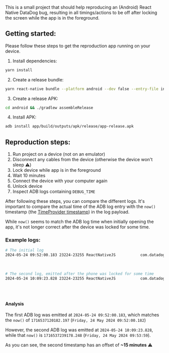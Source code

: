 This is a small project that should help reproducing an (Android) React Native DataDog bug, resulting in all timings/actions to be off after locking the screen while the app is in the foreground.

## Getting started:

Please follow these steps to get the reproduction app running on your device.

1. Install dependencies:

```bash
yarn install
```

2. Create a release bundle:

```bash
yarn react-native bundle --platform android --dev false --entry-file index.js --bundle-output android/app/src/main/assets/index.android.bundle --assets-dest android/app/src/main/res/
```

3. Create a release APK:

```bash
cd android && ./gradlew assembleRelease
```

4. Install APK:

```bash
adb install app/build/outputs/apk/release/app-release.apk
```

## Reproduction steps:

1. Run project on a device (not on an emulator)
2. Disconnect any cables from the device (otherwise the device won't sleep ⚠️)
3. Lock device while app is in the foreground
4. Wait 10 minutes
5. Connect the device with your computer again
6. Unlock device
7. Inspect ADB logs containing `DEBUG_TIME`

After following these steps, you can compare the different logs. It's important to compare the actual time of the ADB log entry with the `now()` timestamp (the [TimeProvider timestamp](https://github.com/DataDog/dd-sdk-reactnative/blob/9a5bf3cf53fdb55bb99496d55d6ce7b50f817a47/packages/core/src/utils/TimeProvider.tsx#L47)) in the log payload.

While `now()` seems to match the ADB log time when initially opening the app, it's not longer correct after the device was locked for some time.

### Example logs:

```bash
# The initial log
2024-05-24 09:52:00.183 23224-23255 ReactNativeJS           com.datadogtry                       I  'DEBUG_TIME', { baseOffset: 1716534807180.3003,
                                                                                                      'Date.now()': 1716537120182,
                                                                                                      'performance.now()': 2313001.884388,
                                                                                                      'now()': 1716537120182.197 }
# The second log, emitted after the phone was locked for some time
2024-05-24 10:09:23.828 23224-23255 ReactNativeJS           com.datadogtry                       I  'DEBUG_TIME', { baseOffset: 1716534807180.3003,
                                                                                                      'Date.now()': 1716538163828,
                                                                                                      'performance.now()': 2431997.942877,
                                                                                                      'now()': 1716537239178.248 }

```

#### Analysis

The first ADB log was emitted at `2024-05-24 09:52:00.183`, which matches the `now()` of `1716537120182.197` (`Friday, 24 May 2024 09:52:00.182`)

However, the second ADB log was emitted at `2024-05-24 10:09:23.828`, while that `now()` is `1716537239178.248` (`Friday, 24 May 2024 09:53:59`).

As you can see, the second timestamp has an offset of **~15 minutes** ⚠️
